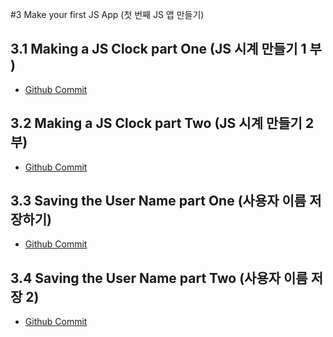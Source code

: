 #3 Make your first JS App (첫 번째 JS 앱 만들기)

## 3.1 Making a JS Clock part One (JS 시계 만들기 1 부 )
- [Github Commit](https://github.com/nomadcoders/js-basics/commit/570d0cba60c1671ad5edbd843ee18fb494cb6cf7)

## 3.2 Making a JS Clock part Two (JS 시계 만들기 2 부)
- [Github Commit](https://github.com/nomadcoders/js-basics/commit/d1d11ef780ff9f1f644a69dec8eaa966004ca921)

## 3.3 Saving the User Name part One (사용자 이름 저장하기)
- [Github Commit](https://github.com/nomadcoders/js-basics/commit/70a22849f56ed53fd85236669504c6aadf461124)

## 3.4 Saving the User Name part Two (사용자 이름 저장 2)
- [Github Commit](https://github.com/nomadcoders/js-basics/commit/64914f4f6659088d3e72e6c62e2f9ff10e26399b)